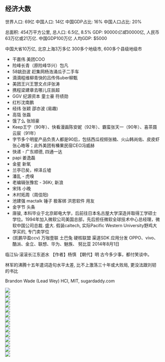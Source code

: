 ## 经济大数
世界人口:  69亿
中国人口:  14亿
中国GDP占比: 16%
中国人口占比: 20%

总面积:  454万平方公里, 
总人口:  6.5亿, 8.5%
GDP:  $90000亿或$30000亿, 人民币63万亿或21万亿. 中国GDP100万亿
人均GDP:  $5000

中国大省10万亿, 北京上海3万多亿
300多个地级市, 600多个县级地级市

- 干嘉伟 美团COO
- 险峰长青（原险峰华兴）包凡
- 58姚劲波 赶集网杨浩涌瓜子二手车
- 滴滴程维柳青快的吕传伟uber柳甄
- 美团王兴王慧文点评张涛
- 携程梁建章去哪儿庄辰超
- GGV 纪源资本 童士豪 符绩勋
- 红杉沈南鹏
- 经纬 张颖 邵亦波 (易趣)
- 高瓴 张磊
- 饿了么 张旭豪
- Keep王宁（90年）、快看漫画陈安妮（92年）、霸蛮张天一（90年）、喜茶聂云宸（91年）
- 字节多个明星产品负责人都是90后，包括西瓜视频张楠、火山韩尚佑、皮皮虾张心皓等；此外美团有榛果民宿CEO冯威赫
- 快递 - 广东顺德, 四通一达
- papi 姜逸磊
- 金星 新氧
- 兰亭已矣，梓泽丘墟
- 潘乱 - 虎嗅
- 老编辑张豫宏 - 36Kr, 新浪
- 宋玮 小晚
- 木村拓周（周佳阳)
- 池建强 mactalk 锤子 极客绑 洪恩软件 用友
- 金字节 头条
- 唐骏, 本科毕业于北京邮电大学，后前往日本名古屋大学深造并取得工学硕士学位。1994年加入微软公司美国总部，先后担任微软全球技术中心总经理，微软中国公司总裁. 盛大. 假装caltech, 实际Pacific Western University野鸡大学买的, 专门卖学位
- (凯鹏华盈ccv) 万咖壹联 土巴兔 硬核联盟 渠道SDK 应用分发 OPPO、vivo、酷派、金立、联想、华为、魅族、 努比亚 2014年8月1日

临江仙·滚滚长江东逝水 【作者】杨慎 【朝代】明 古今多少事，都付笑谈中。

林军的沸腾十五年遣词造句水平太差, 比不上激荡三十年或大败局, 更没法跟刘韧的书比

Brandon Wade (Lead Wey) HCI, MIT, sugardaddy.com

<img src="/img/4566C3D8-FEEC-4B05-95A3-3AB45EDA77AE.png" /><br/>
<img src="/img/92F626C8-8B89-426F-9801-DEA650E16CF7.png" /><br/>
<img src="/img/D157AAED-4D3D-4AFD-A4C9-11C47E8016AD.png" /><br/>
<img src="/img/8C449C73-C75F-4756-A708-EF1EBEAA77F6.jpg" /><br/>
<img src="/img/2020-06-04-15-30-08.png" /><br/>
<img src="/img/2020-06-07-13-34-59.png" /><br/>
<img src="/img/2020-06-07-14-05-35.png" /><br/>
<img src="/img/2020-06-10-16-20-23.png" /><br/>
<img src="/img/2020-06-10-21-27-06.png" /><br/>
<img src="/img/2020-06-11-17-20-22.png" /><br/>
<img src="/img/2020-06-11-17-25-12.png" /><br/>
<img src="/img/2020-06-11-17-25-06.png" /><br/>
<img src="/img/2020-06-11-21-36-23.png" /><br/>
<img src="/img/2020-06-11-23-01-37.png" /><br/>
